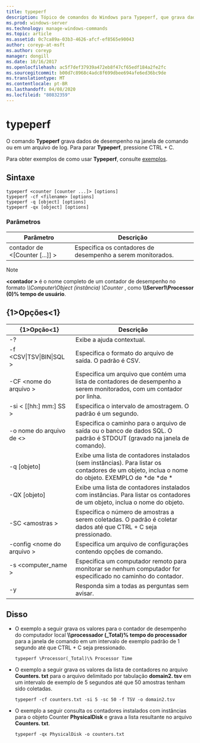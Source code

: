 ```yaml
---
title: typeperf
description: Tópico de comandos do Windows para Typeperf, que grava dados de desempenho na janela de comando ou em um arquivo de log.
ms.prod: windows-server
ms.technology: manage-windows-commands
ms.topic: article
ms.assetid: 0c7ca89a-03b3-4626-afcf-ef8565e90043
author: coreyp-at-msft
ms.author: coreyp
manager: dongill
ms.date: 10/16/2017
ms.openlocfilehash: ac5f7def37939a472eb8f47cf65edf184a2fe2fc
ms.sourcegitcommit: b00d7c8968c4adc8f699dbee694afe6ed36bc9de
ms.translationtype: MT
ms.contentlocale: pt-BR
ms.lasthandoff: 04/08/2020
ms.locfileid: "80832359"
---
```

# <a name="typeperf"></a>typeperf

O comando **Typeperf** grava dados de desempenho na janela de comando ou em um arquivo de log. Para parar **Typeperf**, pressione CTRL + C.

Para obter exemplos de como usar **Typeperf**, consulte [exemplos](#BKMK_EXAMPLES).

## <a name="syntax"></a>Sintaxe

```
typeperf <counter [counter ...]> [options]
typeperf -cf <filename> [options]
typeperf -q [object] [options]
typeperf -qx [object] [options]
```

### <a name="parameters"></a>Parâmetros

|Parâmetro|Descrição|
|---------|-----------|
|contador de \<[Counter [...]] >|Especifica os contadores de desempenho a serem monitorados.|

> [!NOTE]
> **\<contador >** é o nome completo de um contador de desempenho no formato *\\\\Computer\Object (instância) \Counter* , como **\\\\Server1\Processor (0)\% tempo de usuário**.

## <a name="options"></a>{1&gt;Opções&lt;1}

|                   {1&gt;Opção&lt;1}                   |                                                         Descrição                                                          |
|--------------------------------------------|------------------------------------------------------------------------------------------------------------------------------|
|                     -?                     |                                               Exibe a ajuda contextual.                                               |
| -f \<CSV&verbar;TSV&verbar;BIN&verbar;SQL > |                                    Especifica o formato do arquivo de saída. O padrão é CSV.                                     |
|              -CF \<nome do arquivo >               |              Especifica um arquivo que contém uma lista de contadores de desempenho a serem monitorados, com um contador por linha.               |
|             -si < [[hh:] mm:] SS >             |                                  Especifica o intervalo de amostragem. O padrão é um segundo.                                   |
|               -o nome do arquivo de \<>               |     Especifica o caminho para o arquivo de saída ou o banco de dados SQL. O padrão é STDOUT (gravado na janela de comando).      |
|                -q [objeto]                 | Exibe uma lista de contadores instalados (sem instâncias). Para listar os contadores de um objeto, inclua o nome do objeto. EXEMPLO de \*de \*de \* |
|                -QX [objeto]                |        Exibe uma lista de contadores instalados com instâncias. Para listar os contadores de um objeto, inclua o nome do objeto.        |
|               -SC \<amostras >               |             Especifica o número de amostras a serem coletadas. O padrão é coletar dados até que CTRL + C seja pressionado.              |
|            -config \<nome do arquivo >             |                                    Especifica um arquivo de configurações contendo opções de comando.                                     |
|            -s \<computer_name >             |                   Especifica um computador remoto para monitorar se nenhum computador for especificado no caminho do contador.                    |
|                     -y                     |                                        Responda sim a todas as perguntas sem avisar.                                        |

## <a name="examples"></a><a name=BKMK_EXAMPLES></a>Disso

- O exemplo a seguir grava os valores para o contador de desempenho do computador local **\\\\processador (_Total)\% tempo do processador** para a janela de comando em um intervalo de exemplo padrão de 1 segundo até que CTRL + C seja pressionado.  
  ```
  typeperf \Processor(_Total)\% Processor Time
  ```  
- O exemplo a seguir grava os valores da lista de contadores no arquivo **Counters. txt** para o arquivo delimitado por tabulação **domain2. tsv** em um intervalo de exemplo de 5 segundos até que 50 amostras tenham sido coletadas.  
  ```
  typeperf -cf counters.txt -si 5 -sc 50 -f TSV -o domain2.tsv
  ```  
- O exemplo a seguir consulta os contadores instalados com instâncias para o objeto Counter **PhysicalDisk** e grava a lista resultante no arquivo **Counters. txt**.  
  ```
  typeperf -qx PhysicalDisk -o counters.txt
  ```
